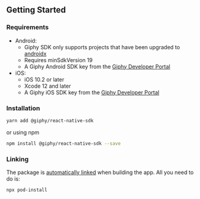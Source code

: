 ## Getting Started

### Requirements
- Android:
  - Giphy SDK only supports projects that have been upgraded to [androidx](https://developer.android.com/jetpack/androidx/)
  - Requires minSdkVersion 19
  - A Giphy Android SDK key from the [Giphy Developer Portal](https://developers.giphy.com/dashboard/?create=true)
- iOS:
  - iOS 10.2 or later
  - Xcode 12 and later
  - A Giphy iOS SDK key from the [Giphy Developer Portal](https://developers.giphy.com/dashboard/?create=true)

### Installation
```bash
yarn add @giphy/react-native-sdk
```
or using npm
```bash
npm install @giphy/react-native-sdk --save
```

### Linking
The package is [automatically linked](https://github.com/react-native-community/cli/blob/master/docs/autolinking.md) when building the app. All you need to do is:
```bash
npx pod-install
```
